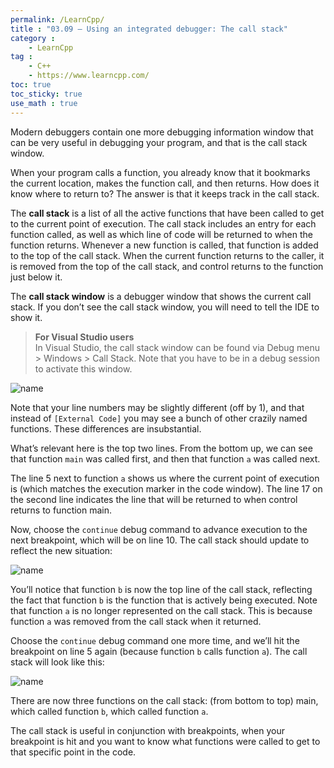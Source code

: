 ```yaml
---
permalink: /LearnCpp/
title : "03.09 — Using an integrated debugger: The call stack"
category :
    - LearnCpp
tag : 
    - C++
    - https://www.learncpp.com/
toc: true  
toc_sticky: true 
use_math : true
---
```



Modern debuggers contain one more debugging information window that can be very useful in debugging your program, and that is the call stack window.

When your program calls a function, you already know that it bookmarks the current location, makes the function call, and then returns. How does it know where to return to? The answer is that it keeps track in the call stack.

The **call stack** is a list of all the active functions that have been called to get to the current point of execution. The call stack includes an entry for each function called, as well as which line of code will be returned to when the function returns. Whenever a new function is called, that function is added to the top of the call stack. When the current function returns to the caller, it is removed from the top of the call stack, and control returns to the function just below it.

The **call stack window** is a debugger window that shows the current call stack. If you don’t see the call stack window, you will need to tell the IDE to show it.

>**For Visual Studio users**  
In Visual Studio, the call stack window can be found via Debug menu > Windows > Call Stack. Note that you have to be in a debug session to activate this window.

![name](https://www.learncpp.com/images/CppTutorial/Chapter3/VS-CallStack1-min.png)

Note that your line numbers may be slightly different (off by 1), and that instead of `[External Code]` you may see a bunch of other crazily named functions. These differences are insubstantial.

What’s relevant here is the top two lines. From the bottom up, we can see that function `main` was called first, and then that function `a` was called next.

The line 5 next to function `a` shows us where the current point of execution is (which matches the execution marker in the code window). The line 17 on the second line indicates the line that will be returned to when control returns to function main.

Now, choose the `continue` debug command to advance execution to the next breakpoint, which will be on line 10. The call stack should update to reflect the new situation:

![name](https://www.learncpp.com/images/CppTutorial/Chapter3/VS-CallStack2-min.png)

You’ll notice that function `b` is now the top line of the call stack, reflecting the fact that function `b` is the function that is actively being executed. Note that function `a` is no longer represented on the call stack. This is because function `a` was removed from the call stack when it returned.

Choose the `continue` debug command one more time, and we’ll hit the breakpoint on line 5 again (because function `b` calls function `a`). The call stack will look like this:

![name](https://www.learncpp.com/images/CppTutorial/Chapter3/VS-CallStack3-min.png)

There are now three functions on the call stack: (from bottom to top) main, which called function `b`, which called function `a`.

The call stack is useful in conjunction with breakpoints, when your breakpoint is hit and you want to know what functions were called to get to that specific point in the code.



